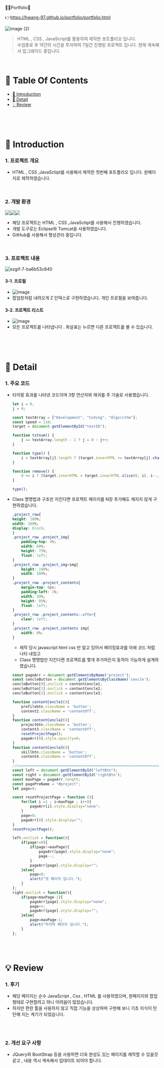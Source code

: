 🙆‍♂️Portfolio🙆‍ 

👉https://hwang-97.github.io/portfolio/portfolio.html

![image (2)](https://user-images.githubusercontent.com/85034286/153595977-f79bb8bc-3dad-4748-96ec-dfb97a8cf9a6.png)

>  HTML , CSS , JavaScript를 활용하여 제작한 포트폴리오 입니다. <br />
>  수업종료 후 약간의 시간을 투자하여 7일간 진행된 프로젝트 입니다. 현재 계속해서 업그레이드 중입니다. <br />

<br />

# 📌 Table Of Contents
* [📖 Introduction](#-introduction)
* [🔎 Detail](#-detail)
* [💡 Review](#-review)

<br />
<br />
<br />



# 📖 Introduction
### 1. 프로젝트 개요
*  HTML , CSS ,JavaSctipt를 사용해서 제작한 첫번째 포트폴리오 입니다. 원페이지로 제작하였습니다.
<br />

### 2. 개발 환경
<img src="https://img.shields.io/badge/html5-E34F26?style=for-the-badge&logo=html5&logoColor=white"><img src="https://img.shields.io/badge/css-1572B6?style=for-the-badge&logo=css3&logoColor=white"><img src="https://img.shields.io/badge/javascript-F7DF1E?style=for-the-badge&logo=javascript&logoColor=black">
* 해당 프로젝트는 HTML , CSS ,JavaSctipt를 사용해서 진행하였습니다.
* 개발 도구로는 Eclipse와 Tomcat을 사용하였습니다.
* GitHub를 사용해서 형상관리 중입니다.
<br />

### 3. 프로젝트 내용
![ezgif-7-ba6b53c840](https://user-images.githubusercontent.com/85034286/153598944-58b870c5-6f4b-4aeb-a52e-c6162f756024.gif)
#### 3-1. 프로필
* ![image](https://user-images.githubusercontent.com/85034286/153597827-9757d305-5260-4c5e-bc6b-940b973913dc.png) 
* 팝업창처럼 내려오게 Z 인덱스로 구현하였습니다. 개인 프로필을 보여줍니다.

#### 3-2. 프로젝트 리스트
* ![image](https://user-images.githubusercontent.com/85034286/153598127-00030c77-53d6-401e-b35f-03df27afc7a6.png)
* 모든 프로젝트를 나타냅니다 . 화살표는 누르면 다른 프로젝트를 볼 수 있습니다.

<br />
<br />
<br />


# 🔎 Detail
### 1. 주요 코드
* 타이핑 효과를 나타낸 코드이며 3항 연산자와 재귀를 주 기술로 사용했습니다.
    ```javascript
    let i = 0,
    j = 0;

    const textArray = ["Development", "Coding", "Algorithm"];
    const speed = 110;
    target = document.getElementById("textID");

    function txtnum() {
        j == textArray.length - 1 ? j = 0 : j++;
    }

    function type() {
        i < textArray[j].length ? (target.innerHTML += textArray[j].charAt(i), i++, setTimeout(type, speed)) : setTimeout(remove, speed);
    }

    function remove() {
        0 <= i ? (target.innerHTML = target.innerHTML.slice(0, i), i--, setTimeout(remove, speed)) : (type(), txtnum());
    }

    type();
    ```
* Class 명명법과 구조만 지킨다면 프로젝트 페이지를 N장 추가해도 깨지지 않게 구현하였습니다.
    ```css
   .project_row{
    height: 100%;
    width: 100%;
    display: block;
    }
    .project_row .project_img{
        padding-top: 4%;
        width: 60%;
        height: 75%;
        float: left;
    }
    .project_row .project_img>img{
        height: 100%;
        width: 100%;
    }
    .project_row .project_contents{
        margin-top: 0px;
        padding-left: 1%;
        width: 39%;
        height: 85%;
        float: left;
    }
    .project_row .project_contents::after{
        clear: left;
    }
    .project_row .project_contents img{
        width: 8%;
    }
    ```
        
    * 제작 당시 javascript html css 만 알고 있어서 페이징효과를 아래 코드 처럼 나타 내었고 
    * Class 명명법만 지킨다면 프로젝트를 몇개 추가하든지 동작이 가능하게 설계하였습니다.
   
    ```javascript
    const pageArr = document.getElementsByName('project');
    const cencleButton = document.getElementsByClassName('cencle');
    cencleButton[0].onclick = contentCencle1;
    cencleButton[1].onclick = contentCencle2;
    cencleButton[2].onclick = contentCencle3;

    function contentCencle1(){
        profilebtn.className = 'button';
        content2.className = 'contentOff';
    }
    function contentCencle2(){
        projectbtn.className = 'button';
        content3.className = 'contentOff';
        resetProjectPage();
        pageArr[0].style.opacity=0;
    }
    function contentCencle3(){
        skillbtn.className = 'button';
        content4.className = 'contentOff';
    }
    //====================================================================================================================pageOFF ▲
    const left = document.getElementById("leftBtn");
    const right = document.getElementById('rightBtn');
    const maxPage = pageArr.length;
    const pagePreName = "#project";
    let page=0;

    const resetProjectPage = function (){
        for(let i =1 ; i<maxPage ; i++){
            pageArr[i].style.display="none";
        }
        page=0;
        pageArr[0].style.display="";
    }
    resetProjectPage();

    left.onclick = function(){
        if(page!=0){
            if(page!=maxPage){
                pageArr[page].style.display="none";
                page--;
            }
            pageArr[page].style.display="";
        }else{
            page=0;
            alert("첫 페이지 입니다.");
        }
    };
    right.onclick = function(){
        if(page<maxPage-1){
            pageArr[page].style.display="none";
            page++;
            pageArr[page].style.display="";
        }else{
            page=maxPage-1;
            alert("마지막 페이지 입니다.");
        }
    };
    ```
    
<br />
<br />

# 💡 Review
### 1. 후기
* 해당 페이지는 순수 JavaScript , Css , HTML 를 사용하였으며, 원페이지와 팝업 형태로 구현할려고 하니 어려움이 많았습니다.
* 하지만 편한 툴을 사용하지 않고 직접 기능을 상상하며 구현해 보니 기초 지식이 탄탄해 지는 계기가 되었습니다.

<br />
<br />

### 2. 개선 요구 사항
* JQuery와 BootStrap 등을 사용하면 더욱 완성도 있는 페이지를 제작할 수 있을것 같고 , 내용 역시 계속해서 업데이트 되어야 합니다.

<br />
<br />
<br />

